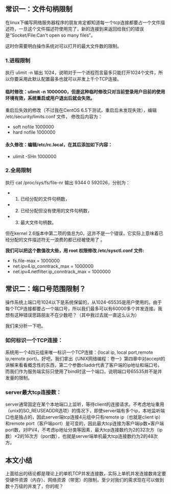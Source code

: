 ## 常识一：文件句柄限制

在linux下编写网络服务器程序的朋友肯定都知道每一个tcp连接都要占一个文件描述符，一旦这个文件描述符使用完了，新的连接到来返回给我们的错误是“Socket/File:Can't open so many files”。

这时你需要明白操作系统对可以打开的最大文件数的限制。

### 1.进程限制

执行 ulimit -n 输出 1024，说明对于一个进程而言最多只能打开1024个文件，所以你要采用此默认配置最多也就可以并发上千个TCP连接。

#### 临时修改：ulimit -n 1000000，但是这种临时修改只对当前登录用户目前的使用环境有效，系统重启或用户退出后就会失效。

重启后失效的修改（不过我在CentOS 6.5下测试，重启后未发现失效），编辑 /etc/security/limits.conf 文件， 修改后内容为：

* soft nofile 1000000
* hard nofile 1000000

#### 永久修改：编辑/etc/rc.local，在其后添加如下内容：

* ulimit -SHn 1000000

### 2.全局限制

执行 cat /proc/sys/fs/file-nr 输出 9344 0 592026，分别为：

* 1. 已经分配的文件句柄数，
* 2. 已经分配但没有使用的文件句柄数，
* 3. 最大文件句柄数。

但在kernel 2.6版本中第二项的值总为0，这并不是一个错误，它实际上意味着已经分配的文件描述符无一浪费的都已经被使用了 。

**我们可以把这个数值改大些，用 root 权限修改 /etc/sysctl.conf 文件:**

* fs.file-max = 1000000
* net.ipv4.ip_conntrack_max = 1000000
* net.ipv4.netfilter.ip_conntrack_max = 1000000

## 常识二：端口号范围限制？

操作系统上端口号1024以下是系统保留的，从1024-65535是用户使用的。由于每个TCP连接都要占一个端口号，所以我们最多可以有60000多个并发连接。我想有这种错误思路朋友不在少数吧？（其中我过去就一直这么认为）

我们来分析一下吧。

### 如何标识一个TCP连接：
系统用一个4四元组来唯一标识一个TCP连接：{local ip, local port,remote ip,remote port}。好吧，我们拿出《UNIX网络编程：卷一》第四章中对accept的讲解来看看概念性的东西，第二个参数cliaddr代表了客户端的ip地址和端口号。而我们作为服务端实际只使用了bind时这一个端口，说明端口号65535并不是并发量的限制。

### server最大tcp连接数：
server通常固定在某个本地端口上监听，等待client的连接请求。不考虑地址重用（unix的SO_REUSEADDR选项）的情况下，即使server端有多个ip，本地监听端口也是独占的，因此server端tcp连接4元组中只有remote ip（也就是client ip）和remote port（客户端port）是可变的，因此最大tcp连接为客户端ip数×客户端port数，对IPV4，不考虑ip地址分类等因素，最大tcp连接数约为2的32次方（ip数）×2的16次方（port数），也就是server端单机最大tcp连接数约为2的48次方。

## 本文小结

上面给出的结论都是理论上的单机TCP并发连接数，实际上单机并发连接数肯定要受硬件资源（内存）、网络资源（带宽）的限制，至少对我们的需求现在可以做到数十万级的并发了，你的呢？